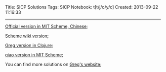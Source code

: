 Title: SICP Solutions
Tags: SICP
Notebook: t[t/j/o/y/c]
Created: 2013-09-22 11:16:33

------

[Official version in MIT Scheme, Chinese](http://sicp.readthedocs.org/en/latest/);

[Scheme wiki version](http://community.schemewiki.org/?SICP-Solutions);

[Greg version in Clojure](https://github.com/gregsexton/SICP-Clojure);

[qiao version in MIT Scheme](https://github.com/qiao/sicp-solutions);

 

You can find more solutions on [Greg's website](http://www.gregsexton.org/);